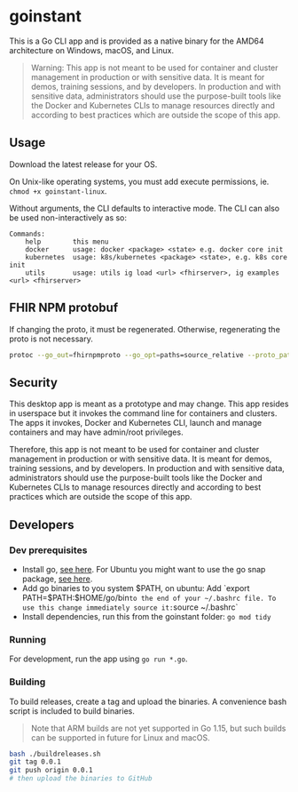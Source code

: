 # goinstant

This is a Go CLI app and is provided as a native binary for the AMD64 architecture on Windows, macOS, and Linux.

> Warning: This app is not meant to be used for container and cluster management in production or with sensitive data. It is meant for demos, training sessions, and by developers. In production and with sensitive data, administrators should use the purpose-built tools like the Docker and Kubernetes CLIs to manage resources directly and according to best practices which are outside the scope of this app.

## Usage

Download the latest release for your OS.

On Unix-like operating systems, you must add execute permissions, ie. `chmod +x goinstant-linux`.

Without arguments, the CLI defaults to interactive mode. The CLI can also be used non-interactively as so:
```
Commands: 
	help 		this menu
	docker		usage: docker <package> <state> e.g. docker core init
	kubernetes	usage: k8s/kubernetes <package> <state>, e.g. k8s core init
	utils		usage: utils ig load <url> <fhirserver>, ig examples <url> <fhirserver>
```


## FHIR NPM protobuf

If changing the proto, it must be regenerated. Otherwise, regenerating the proto is not necessary.
```sh
protoc --go_out=fhirnpmproto --go_opt=paths=source_relative --proto_path=fhirnpmproto indexjson.proto
```



## Security

This desktop app is meant as a prototype and may change. This app resides in userspace but it invokes the command line for containers and clusters. The apps it invokes, Docker and Kubernetes CLI, launch and manage containers and may have admin/root privileges.

Therefore, this app is not meant to be used for container and cluster management in production or with sensitive data. It is meant for demos, training sessions, and by developers. In production and with sensitive data, administrators should use the purpose-built tools like the Docker and Kubernetes CLIs to manage resources directly and according to best practices which are outside the scope of this app.

## Developers

### Dev prerequisites

* Install go, [see here](https://golang.org/doc/install). For Ubuntu you might want to use the go snap package, [see here](https://snapcraft.io/install/go/ubuntu).
* Add go binaries to you system $PATH, on ubuntu: Add `export PATH=$PATH:$HOME/go/bin` to the end of your ~/.bashrc file. To use this change immediately source it: `source ~/.bashrc`
* Install dependencies, run this from the goinstant folder: `go mod tidy`

### Running

For development, run the app using `go run *.go`.

### Building

To build releases, create a tag and upload the binaries. A convenience bash script is included to build binaries.

> Note that ARM builds are not yet supported in Go 1.15, but such builds can be supported in future for Linux and macOS.

```sh
bash ./buildreleases.sh
git tag 0.0.1
git push origin 0.0.1
# then upload the binaries to GitHub
```

